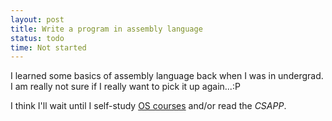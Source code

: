 ```yaml
---
layout: post
title: Write a program in assembly language
status: todo
time: Not started
---
```


I learned some basics of assembly language back when I was in undergrad. I am really not sure if I really want to pick it up again...:P

I think I'll wait until I self-study [OS courses](http://pdos.csail.mit.edu/6.828/2012/index.html) and/or read the *CSAPP*.